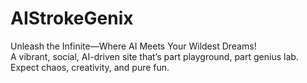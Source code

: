 # AIStrokeGenix
Unleash the Infinite—Where AI Meets Your Wildest Dreams!  
A vibrant, social, AI-driven site that’s part playground, part genius lab. Expect chaos, creativity, and pure fun.
